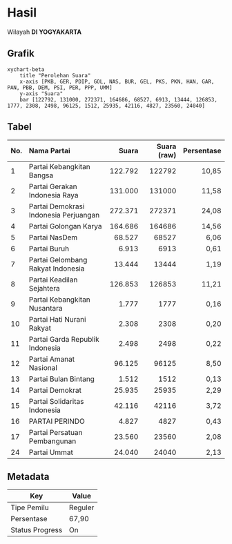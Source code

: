# Hasil

Wilayah **DI YOGYAKARTA**

## Grafik

```mermaid
xychart-beta
    title "Perolehan Suara"
    x-axis [PKB, GER, PDIP, GOL, NAS, BUR, GEL, PKS, PKN, HAN, GAR, PAN, PBB, DEM, PSI, PER, PPP, UMM]
    y-axis "Suara"
    bar [122792, 131000, 272371, 164686, 68527, 6913, 13444, 126853, 1777, 2308, 2498, 96125, 1512, 25935, 42116, 4827, 23560, 24040]
```

## Tabel

| No. | Nama Partai                           | Suara   | Suara (raw) | Persentase |
|:--- |:------------------------------------- | -------:| -----------:| ----------:|
| 1   | Partai Kebangkitan Bangsa             | 122.792 | 122792      | 10,85      |
| 2   | Partai Gerakan Indonesia Raya         | 131.000 | 131000      | 11,58      |
| 3   | Partai Demokrasi Indonesia Perjuangan | 272.371 | 272371      | 24,08      |
| 4   | Partai Golongan Karya                 | 164.686 | 164686      | 14,56      |
| 5   | Partai NasDem                         | 68.527  | 68527       | 6,06       |
| 6   | Partai Buruh                          | 6.913   | 6913        | 0,61       |
| 7   | Partai Gelombang Rakyat Indonesia     | 13.444  | 13444       | 1,19       |
| 8   | Partai Keadilan Sejahtera             | 126.853 | 126853      | 11,21      |
| 9   | Partai Kebangkitan Nusantara          | 1.777   | 1777        | 0,16       |
| 10  | Partai Hati Nurani Rakyat             | 2.308   | 2308        | 0,20       |
| 11  | Partai Garda Republik Indonesia       | 2.498   | 2498        | 0,22       |
| 12  | Partai Amanat Nasional                | 96.125  | 96125       | 8,50       |
| 13  | Partai Bulan Bintang                  | 1.512   | 1512        | 0,13       |
| 14  | Partai Demokrat                       | 25.935  | 25935       | 2,29       |
| 15  | Partai Solidaritas Indonesia          | 42.116  | 42116       | 3,72       |
| 16  | PARTAI PERINDO                        | 4.827   | 4827        | 0,43       |
| 17  | Partai Persatuan Pembangunan          | 23.560  | 23560       | 2,08       |
| 24  | Partai Ummat                          | 24.040  | 24040       | 2,13       |


## Metadata

| Key             | Value   |
| --------------- | ------- |
| Tipe Pemilu     | Reguler |
| Persentase      | 67,90   |
| Status Progress | On      |



